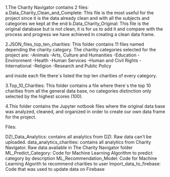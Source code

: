 1.The Charity Navigator contains 2 files:
	a.Data_Charity_Clean_and_Complete: This file is the most useful for the project since it is the data already clean 	and with all the subjects and categories we kept at the end
	b.Data_Charity_Original: This file is the original database but is not clean, it is for us to add it and compare 	with the process and progress we have achieved in creating a clean data frame.

2.JSON_files_top_ten_charities: This folder contains 11 files named depending the charity category. The charitiy categories selected for the project are:
-Animals
-Arts, Culture and Humanities
-Education
-Environment
-Health
-Human Services
-Human and Civil Rights
-International
-Religion
-Research and Public Policy 

 and inside each file there´s listed the top ten charities of every category.

3.Top_10_Charities: This folder contains a file where there´s the top 10 charities from all the general data base, no categories distinction only selected by the highest scores (100).

4.This folder contains the Jupyter notbook files where the original data base was analyzed, cleaned, and organized in order to create our own data frame for the project. 

Files: 

DZI_Data_Analytics: contains all analytics from DZI. Raw data can't be uploaded.
data_analytics_charities: contains all analytics from Charity Navigator. Raw data available in The Charity Navigator folder
ML_Predict_Category: Code for Machine Learning Algorithm to predict category by description
ML_Recommendation_Model: Code for Machine Learning Algorith to recommend charities to user
Import_data_to_firebase: Code that was used to update data on Firebase 

